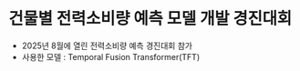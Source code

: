 # 건물별 전력소비량 예측 모델 개발 경진대회

- 2025년 8월에 열린 전력소비량 예측 경진대회 참가
- 사용한 모델 : Temporal Fusion Transformer(TFT)

